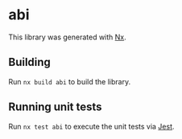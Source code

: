 # abi

This library was generated with [Nx](https://nx.dev).

## Building

Run `nx build abi` to build the library.

## Running unit tests

Run `nx test abi` to execute the unit tests via [Jest](https://jestjs.io).
